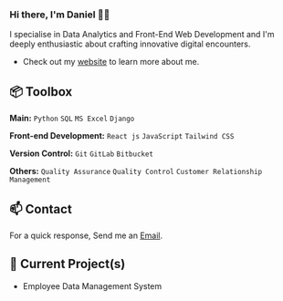 
### Hi there, I'm Daniel 👋🏼

I specialise in Data Analytics and Front-End Web Development and I'm deeply enthusiastic about crafting innovative digital encounters.

- Check out my [website](https://www.heisdanielade.xyz/) to learn more about me.

 
## 📦 Toolbox

**Main:** `Python` `SQL` `MS Excel` `Django`

**Front-end Development:** `React js` `JavaScript` `Tailwind CSS`
 
**Version Control:** `Git` `GitLab` `Bitbucket`

**Others:** `Quality Assurance` `Quality Control` `Customer Relationship Management` 
 

## 📫 Contact

 For a quick response, Send me an [Email](mailto:danieladeofficial@gmail.com). 
 
## 🤖 Current Project(s)
- Employee Data Management System

